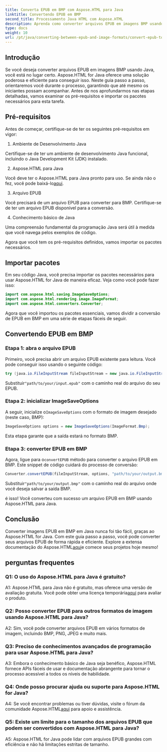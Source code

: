 ```yaml
---
title: Converta EPUB em BMP com Aspose.HTML para Java
linktitle: Convertendo EPUB em BMP
second_title: Processamento Java HTML com Aspose.HTML
description: Aprenda como converter arquivos EPUB em imagens BMP usando Aspose.HTML para Java com este guia passo a passo fácil.
type: docs
weight: 10
url: /pt/java/converting-between-epub-and-image-formats/convert-epub-to-bmp/
---
```

## Introdução

Se você deseja converter arquivos EPUB em imagens BMP usando Java, você está no lugar certo. Aspose.HTML for Java oferece uma solução poderosa e eficiente para conseguir isso. Neste guia passo a passo, orientaremos você durante o processo, garantindo que até mesmo os iniciantes possam acompanhar. Antes de nos aprofundarmos nas etapas detalhadas, vamos examinar os pré-requisitos e importar os pacotes necessários para esta tarefa.

## Pré-requisitos

Antes de começar, certifique-se de ter os seguintes pré-requisitos em vigor:

1. Ambiente de Desenvolvimento Java

Certifique-se de ter um ambiente de desenvolvimento Java funcional, incluindo o Java Development Kit (JDK) instalado.

2. Aspose.HTML para Java

 Você deve ter o Aspose.HTML para Java pronto para uso. Se ainda não o fez, você pode baixá-lo[aqui](https://releases.aspose.com/html/java/).

3. Arquivo EPUB

Você precisará de um arquivo EPUB para converter para BMP. Certifique-se de ter um arquivo EPUB disponível para a conversão.

4. Conhecimento básico de Java

Uma compreensão fundamental da programação Java será útil à medida que você navega pelos exemplos de código.

Agora que você tem os pré-requisitos definidos, vamos importar os pacotes necessários.

## Importar pacotes

Em seu código Java, você precisa importar os pacotes necessários para usar Aspose.HTML for Java de maneira eficaz. Veja como você pode fazer isso:

```java
import com.aspose.html.saving.ImageSaveOptions;
import com.aspose.html.rendering.image.ImageFormat;
import com.aspose.html.converters.Converter;
```

Agora que você importou os pacotes essenciais, vamos dividir a conversão de EPUB em BMP em uma série de etapas fáceis de seguir.

## Convertendo EPUB em BMP

### Etapa 1: abra o arquivo EPUB

Primeiro, você precisa abrir um arquivo EPUB existente para leitura. Você pode conseguir isso usando o seguinte código:

```java
try (java.io.FileInputStream fileInputStream = new java.io.FileInputStream("path/to/your/input.epub")) {
```

 Substituir`"path/to/your/input.epub"` com o caminho real do arquivo do seu EPUB.

### Etapa 2: inicializar ImageSaveOptions

 A seguir, inicialize o`ImageSaveOptions` com o formato de imagem desejado (neste caso, BMP):

```java
ImageSaveOptions options = new ImageSaveOptions(ImageFormat.Bmp);
```

Esta etapa garante que a saída estará no formato BMP.

### Etapa 3: converter EPUB em BMP

 Agora, ligue para o`convertEPUB` método para converter o arquivo EPUB em BMP. Este snippet de código cuidará do processo de conversão:

```java
Converter.convertEPUB(fileInputStream, options, "path/to/your/output.bmp");
```

 Substituir`"path/to/your/output.bmp"` com o caminho real do arquivo onde você deseja salvar a saída BMP.

é isso! Você converteu com sucesso um arquivo EPUB em BMP usando Aspose.HTML para Java.

## Conclusão

 Converter imagens EPUB em BMP em Java nunca foi tão fácil, graças ao Aspose.HTML for Java. Com este guia passo a passo, você pode converter seus arquivos EPUB de forma rápida e eficiente. Explore a extensa documentação do Aspose.HTML[aqui](https://reference.aspose.com/html/java/)e comece seus projetos hoje mesmo!

## perguntas frequentes

### Q1: O uso do Aspose.HTML para Java é gratuito?

 A1: Aspose.HTML para Java não é gratuito, mas oferece uma versão de avaliação gratuita. Você pode obter uma licença temporária[aqui](https://purchase.aspose.com/temporary-license/) para avaliar o produto.

### Q2: Posso converter EPUB para outros formatos de imagem usando Aspose.HTML para Java?

A2: Sim, você pode converter arquivos EPUB em vários formatos de imagem, incluindo BMP, PNG, JPEG e muito mais.

### Q3: Preciso de conhecimentos avançados de programação para usar Aspose.HTML para Java?

A3: Embora o conhecimento básico de Java seja benéfico, Aspose.HTML fornece APIs fáceis de usar e documentação abrangente para tornar o processo acessível a todos os níveis de habilidade.

### Q4: Onde posso procurar ajuda ou suporte para Aspose.HTML for Java?

 A4: Se você encontrar problemas ou tiver dúvidas, visite o fórum da comunidade Aspose.HTML[aqui](https://forum.aspose.com/) para apoio e assistência.

### Q5: Existe um limite para o tamanho dos arquivos EPUB que podem ser convertidos com Aspose.HTML para Java?

A5: Aspose.HTML for Java pode lidar com arquivos EPUB grandes com eficiência e não há limitações estritas de tamanho.